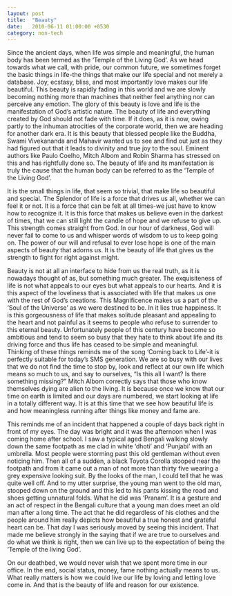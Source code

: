 ```yaml
---
layout: post
title:  "Beauty"
date:   2010-06-11 01:00:00 +0530
category: non-tech
---
```


Since the ancient days, when life was simple and meaningful, the human body has been termed as the ‘Temple of the Living God’. As we head towards what we call, with pride, our common future, we sometimes forget the basic things in life-the things that make our life special and not merely a database. Joy, ecstasy, bliss, and most importantly love makes our life beautiful. This beauty is rapidly fading in this world and we are slowly becoming nothing more than machines that neither feel anything nor can perceive any emotion. The glory of this beauty is love and life is the manifestation of God’s artistic nature. The beauty of life and everything created by God should not fade with time. If it does, as it is now, owing partly to the inhuman atrocities of the corporate world, then we are heading for another dark era. It is this beauty that blessed people like the Buddha, Swami Vivekananda and Mahavir wanted us to see and find out just as they had figured out that it leads to divinity and true joy to the soul. Eminent authors like Paulo Coelho, Mitch Albom and Robin Sharma has stressed on this and has rightfully done so. The beauty of life and its manifestation is truly the cause that the human body can be referred to as the ‘Temple of the Living God’.

It is the small things in life, that seem so trivial, that make life so beautiful and special. The Splendor of life is a force that drives us all, whether we can feel it or not. It is a force that can be felt at all times-we just have to know how to recognize it. It is this force that makes us believe even in the darkest of times, that we can still light the candle of hope and we refuse to give up. This strength comes straight from God. In our hour of darkness, God will never fail to come to us and whisper words of wisdom to us to keep going on. The power of our will and refusal to ever lose hope is one of the main aspects of beauty that adorns us. It is the beauty of life that gives us the strength to fight for right against might.

Beauty is not at all an interface to hide from us the real truth, as it is nowadays thought of as, but something much greater. The exquisiteness of life is not what appeals to our eyes but what appeals to our hearts. And it is this aspect of the loveliness that is associated with life that makes us one with the rest of God’s creations. This Magnificence makes us a part of the ‘Soul of the Universe’ as we were destined to be. In it lies true happiness. It is this gorgeousness of life that makes solitude pleasant and appealing to the heart and not painful as it seems to people who refuse to surrender to this eternal beauty. Unfortunately people of this century have become so ambitious and tend to seem so busy that they hate to think about life and its driving force and thus life has ceased to be simple and meaningful. Thinking of these things reminds me of the song ‘Coming back to Life’-it is perfectly suitable for today’s SMS generation. We are so busy with our lives that we do not find the time to stop by, look and reflect at our own life which means so much to us, and say to ourselves, “Is this all I want? Is there something missing?” Mitch Albom correctly says that those who know themselves dying are alien to the living. It is because once we know that our time on earth is limited and our days are numbered, we start looking at life in a totally different way. It is at this time that we see how beautiful life is and how meaningless running after things like money and fame are.

This reminds me of an incident that happened a couple of days back right in front of my eyes. The day was bright and it was the afternoon when I was coming home after school. I saw a typical aged Bengali walking slowly down the same footpath as me clad in white ‘dhoti’ and ‘Punjabi’ with an umbrella. Most people were storming past this old gentleman without even noticing him. Then all of a sudden, a black Toyota Corolla stooped near the footpath and from it came out a man of not more than thirty five wearing a grey expensive looking suit. By the looks of the man, I could tell that he was quite well off. And to my utter surprise, the young man went to the old man, stooped down on the ground and this led to his pants kissing the road and shoes getting unnatural folds. What he did was ‘Pranam’. It is a gesture and an act of respect in the Bengali culture that a young man does meet an old man after a long time. The act that he did regardless of his clothes and the people around him really depicts how beautiful a true honest and grateful heart can be. That day I was seriously moved by seeing this incident. That made me believe strongly in the saying that if we are true to ourselves and do what we think is right, then we can live up to the expectation of being the ‘Temple of the living God’.

On our deathbed, we would never wish that we spent more time in our office. In the end, social status, money, fame nothing actually means to us. What really matters is how we could live our life by loving and letting love come in. And that is the beauty of life and reason for our existence.